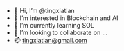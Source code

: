 - 👋 Hi, I’m @tingxiatian
- 👀 I’m interested in Blockchain and AI
- 🌱 I’m currently learning SOL
- 💞️ I’m looking to collaborate on ...
- 📫 tingxiatian@gmail.com

<!---
tingxiatian/tingxiatian is a ✨ special ✨ repository because its `README.md` (this file) appears on your GitHub profile.
You can click the Preview link to take a look at your changes.
--->
